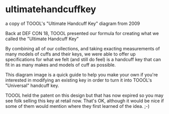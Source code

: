 # ultimatehandcuffkey
a copy of TOOOL's "Ultimate Handcuff Key" diagram from 2009

Back at DEF CON 18, TOOOL presented our formula for creating what we called the "Ultimate Handcuff Key"

By combining all of our collections, and taking exacting measurements of many models of cuffs and their keys, we were able to offer up specifications for what we felt (and still do feel) is a handcuff key that can fit in as many makes and models of cuff as possible.

This diagram image is a quick guide to help you make your own if you're interested in modifying an existing key in order to turn it into TOOOL's "Universal" handcuff key.

TOOOL held the patent on this design but that has now expired so you may see folk selling this key at retail now.  That's OK, although it would be nice if some of them would mention where they first learned of the idea.  ;-)
